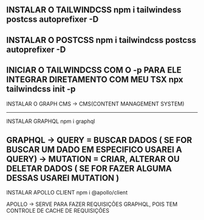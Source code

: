 INSTALAR O TAILWINDCSS
npm i tailwindess postcss autoprefixer -D
------------------------------------------------------------------------------------------------

INSTALAR O POSTCSS 
npm i tailwindcss postcss autoprefixer -D
------------------------------------------------------------------------------------------------

INICIAR O TAILWINDCSS COM O -p PARA ELE INTEGRAR DIRETAMENTO COM MEU TSX
npx tailwindcss init -p
------------------------------------------------------------------------------------------------

INSTALAR O GRAPH CMS  -> CMS(CONTENT MANAGEMENT SYSTEM)

-------------------------------------------------------------------------------------------------

INSTALAR GRAPHQL 
npm i graphql


GRAPHQL 
-> QUERY = BUSCAR DADOS ( SE FOR BUSCAR UM DADO EM ESPECIFICO USAREI A QUERY)
-> MUTATION = CRIAR, ALTERAR OU DELETAR DADOS ( SE FOR FAZER ALGUMA DESSAS USAREI MUTATION )
-------------------------------------------------------------------------------------------------
INSTALAR APOLLO CLIENT 
npm i @apollo/client

APOLLO -> SERVE PARA FAZER REQUISIÇÕES GRAPHQL, POIS TEM CONTROLE DE CACHE DE REQUISIÇÕES 